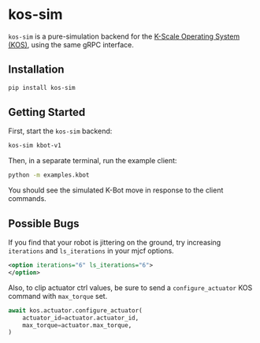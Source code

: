 # kos-sim

`kos-sim` is a pure-simulation backend for the [K-Scale Operating System (KOS)](https://github.com/kscalelabs/kos), using the same gRPC interface.

## Installation

```bash
pip install kos-sim
```

## Getting Started

First, start the `kos-sim` backend:

```bash
kos-sim kbot-v1
```

Then, in a separate terminal, run the example client:

```bash
python -m examples.kbot
```

You should see the simulated K-Bot move in response to the client commands.

## Possible Bugs

If you find that your robot is jittering on the ground, try increasing `iterations` and `ls_iterations` in your mjcf options.
```xml
<option iterations="6" ls_iterations="6">
</option>
```

Also, to clip actuator ctrl values, be sure to send a `configure_actuator` KOS command with `max_torque` set.
```python
await kos.actuator.configure_actuator(
    actuator_id=actuator.actuator_id,
    max_torque=actuator.max_torque,
)
```

